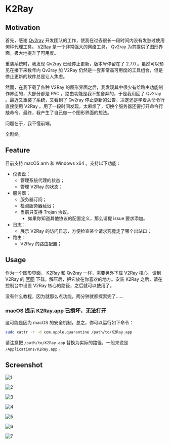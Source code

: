 # K2Ray

## Motivation

首先，感谢 [Qv2ray](https://qv2ray.net/) 开发团队的工作，使我在过去很长一段时间内没有发愁过使用何种代理工具。 [V2Ray](https://www.v2fly.org) 是一个非常强大的网络工具， Qv2ray 为其提供了图形界面，极大地提升了可用度。

重装系统时，我发现 Qv2ray 已经停止更新，版本号停留在了 2.7.0 。虽然可以预见在接下来数年内 Qv2ray 加 V2Ray 仍然是一套非常高可用度的工具组合，但是停止更新的软件总是让人焦虑。

然而，在我下载了各种 V2Ray 的图形界面之后，我发现其中很少有给路由功能制作界面的，大部分都是 PAC 。路由功能是我不想舍弃的，于是我用回了 Qv2ray 。最近又重装了系统，又看到了 Qv2ray 停止更新的公告，决定还是学着从命令行直接使用 V2Ray 。用了一段时间发现，太麻烦了，切换个服务器还要打开命令行敲命令。最终，我产生了自己做一个图形界面的想法。

问题在于，我不懂前端。

全剧终。

## Feature

目前支持 macOS arm 和 Windows x64 。支持以下功能：

- 仪表盘：
  - 管理系统代理的状态；
  - 管理 V2Ray 的状态；
- 服务器：
  - 服务器订阅；
  - 检测服务器延迟；
  - 当前只支持 Trojan 协议。
    - 如果你知道其他协议的配置定义，那么请提 issue 要求添加。
- 日志：
  - 展示 V2Ray 的访问日志，方便检查某个请求究竟走了哪个出站口；
- 路由：
  - V2Ray 的路由配置；

## Usage

作为一个图形界面， K2Ray 和 Qv2ray 一样，需要另外下载 V2Ray 核心，请到 V2Ray 的 [官网](https://www.v2fly.org) 下载。解压后，把它放在你喜欢的地方。安装 K2Ray 之后，请在控制台中设置 V2Ray 核心的路径，之后就可以使用了。

没有什么教程，因为就那么点功能，两分钟就都探索完了……

### macOS 提示 K2Ray.app 已损坏，无法打开

这可能是因为 macOS 的安全机制，总之，你可以运行如下命令：

``` bash
sudo xattr -r -d com.apple.quarantine /path/to/K2Ray.app
```

请注意把 `/path/to/K2Ray.app` 替换为实际的路径，一般来说是 `/Applications/K2Ray.app` 。

## Screenshot

![1](doc/1.png)

![2](doc/2.png)

![3](doc/3.png)

![4](doc/4.png)

![5](doc/5.png)

![6](doc/6.png)

![7](doc/7.png)

